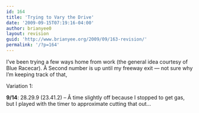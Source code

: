 ```yaml
---
id: 164
title: 'Trying to Vary the Drive'
date: '2009-09-15T07:19:16-04:00'
author: brianyee0
layout: revision
guid: 'http://www.brianyee.org/2009/09/163-revision/'
permalink: '/?p=164'
---
```


I’ve been trying a few ways home from work (the general idea courtesy of Blue Racecar). Â Second number is up until my freeway exit — not sure why I’m keeping track of that,

Variation 1:

**9/14**: 28.29.9 (23.41.2) – Â time slightly off because I stopped to get gas, but I played with the timer to approximate cutting that out…